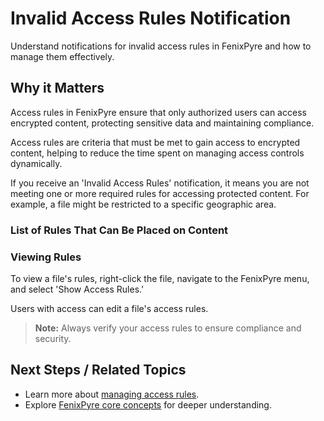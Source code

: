 # Invalid Access Rules Notification

Understand notifications for invalid access rules in FenixPyre and how to manage them effectively.


## Why it Matters
Access rules in FenixPyre ensure that only authorized users can access encrypted content, protecting sensitive data and maintaining compliance.

Access rules are criteria that must be met to gain access to encrypted content, helping to reduce the time spent on managing access controls dynamically.

If you receive an 'Invalid Access Rules' notification, it means you are not meeting one or more required rules for accessing protected content. For example, a file might be restricted to a specific geographic area.

### List of Rules That Can Be Placed on Content

<!-- IMG: ./media/05-user-guide/screenshot-rules.png | Alt: Available access rules in FenixPyre -->

### Viewing Rules
To view a file's rules, right-click the file, navigate to the FenixPyre menu, and select 'Show Access Rules.'

Users with access can edit a file's access rules.

> **Note:** Always verify your access rules to ensure compliance and security.

## Next Steps / Related Topics
- Learn more about [managing access rules](/05-user-guide/access-rules-management.md).
- Explore [FenixPyre core concepts](/02-core-concepts/encryption-model.md) for deeper understanding.